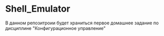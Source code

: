 # Shell_Emulator

В данном репозитроии будет храниться первое домашнее задание по дисциплине "Конфигурационное управление"
